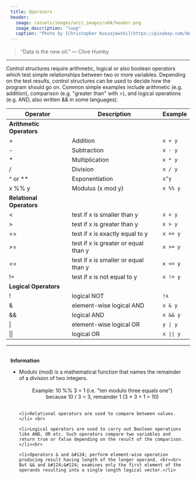 ```yaml
---
title: Operators
header:
  image: /assets/images/unit_images/u04/header.png
  image_description: "loop"
  caption: "Photo by [Christopher Kuszajewski](https://pixabay.com/de/users/kuszapro-369349/?utm_source=link-attribution&amp;utm_medium=referral&amp;utm_campaign=image&amp;utm_content=583537) [from Pixabay](https://pixabay.com/de/?utm_source=link-attribution&amp;utm_medium=referral&amp;utm_campaign=image&amp;utm_content=583537)"
---
```


> “Data is the new oil.” — Clive Humby
---

Control structures require arithmetic, logical or also boolean operators which test simple relationships between two or more variables.
Depending on the test results, control structures can be used to decide how the program should go on.
Common simple examples include arithmetic (e.g. addition), comparison (e.g. "greater than" with >), and logical operations (e.g. AND, also written && in some languages).

| Operator  | Description                          | Example   |
|-----------|--------------------------------------|-----------|
| **Arithmetic Operators** ||
| +         | Addition                             | `x + y` |
| -         | Subtraction                          | `x - y` |
| *         | Multiplication                       | `x * y` |
| /         | Division                             | `x / y` |
| ^ or **   | Exponentiation                       |  `x^y`  |
| x %% y    | Modulus (x mod y)                    | `x %% y` |
| **Relational Operators** ||
| <         | test if x is smaller than y           | `x < y`  |
|   >       | test if x is greater than y           | `x > y`  |
|  ==       | test if x is exactly equal to y       | `x == y` |
|    >=     | test if x is greater or equal than y  | `x >= y` |
|   <=      | test if x is smaller or equal than y  | `x <= y` |
|   !=      | test if x is not equal to y           | `x != y` |
| **Logical Operators** ||
| !         | logical NOT                           | `!x`        |
| &         | element-wise logical AND              | `x & y`     |
| &&        | logical AND                           | `x && y`    |
| &#124;     | element-wise logical OR              |  <code>y &#124; y</code>    |
| &#124;&#124;        | logical OR                  |  <code>x &#124;&#124; y</code>  |

------

<html>
<head>
<meta name="viewport" content="width=device-width, initial-scale=1">
<style>
div {
  margin-bottom: 15px;
  padding: 4px 12px;
}

.info {
  background-color: #e7f3fe;
  border-left: 6px solid #2196F3;
}

</style>
</head>
<body>
<div class="info">
  <p><strong>Information</strong>
  <br>
<ul>
    <li>Modulo (mod) is a mathematical function that names the remainder of a division of two integers.<br><br>
  <center>Example: 10 %% 3 = 1 (i.e. "ten modulo three equals one") <br> because 10 / 3 = 3, remainder 1 (3 * 3 + 1 = 10)</center></li><br>

    <li>Relational operators are used to compare between values.</li> <br>

    <li>Logical operators are used to carry out Boolean operations like AND, OR etc. Such operators compare two variables and return true or false depending on the result of the comparison.</li><br>

    <li>Operators & and &#124; perform element-wise operation producing result having length of the longer operand. <br><br> But && and &#124;&#124; examines only the first element of the operands resulting into a single length logical vector.</li>
  </ul>
  </p>
</div>
</body>
</html>



<!--
## Further reading

add some day
-->

